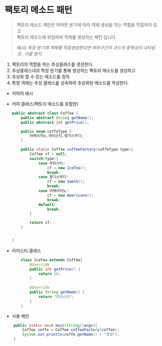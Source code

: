 # 팩토리 메소드 패턴
> 팩토리 메소드 패턴은 어떠한 분기에 따라 객체 생성을 하는 역할을 직접하지 않고  
> 팩토리 메소드에 위임하여 객체를 생성하는 패턴 입니다.  
>
> 예시) _특정 분기에 객체를 직접생성한다면 여러구간의 코드의 중복성이 나타날 것.. 이를 방지_

1. 팩토리의 역할을 하는 추상클래스를 생성한다.
2. 추상클래스내의 특정 분기를 통해 생성하는 팩토리 메소드를 생성하고
3. 추상화 할 수 있는 메소드를 정의 
4. 특정 객체는 추상 클래스를 상속하여 추상화된 메소드를 작성한다.


* 커피의 예시

* 커피 클래스(팩토리 메소드를 포함한) 
    ```java
    public abstract class Coffee {
        public abstract String getName();
        public abstract int getPrice();
    
        public enum coffeType {
            아메리카노,아이스티,딸기스무디;
        }
    
        public static Coffee coffeeFactory(coffeType type){
            Coffee cf = null;
            switch(type){
                case 아이스티:
                    cf = new IceTea();
                    break;
                case 딸기스무디:
                    cf = new Smoth();
                    break;
                case 아메리카노:
                    cf = new Americano();
                    break;
                default:
                    break;
            }
    
            return cf;
        }
    
    
    }
    ```
  
* 아이스티 클래스 
    ```java
        class IceTea extends Coffee{
            @Override
            public int getPrice() {
                return 10;
            }
        
            @Override
            public String getName() {
                return "아이스티";
            }
        }
    ```
  
* 사용 메인
```java
    public static void main(String[]args){
        Coffee coffe = Coffee.coffeeFactory(coffee);
        System.out.println(coffe.getName() + "생성");
    }
    
```

